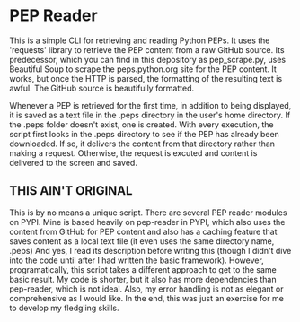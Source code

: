 # PEP Reader

This is a simple CLI for retrieving and reading Python PEPs. It uses the 'requests' library to retrieve the PEP content from a raw GitHub source. Its predecessor, which you can find in this depository as pep_scrape.py, uses Beautiful Soup to scrape the peps.python.org site for the PEP content. It works, but once the HTTP is parsed, the formatting of the resulting text is awful. The GitHub source is beautifully formatted.

Whenever a PEP is retrieved for the first time, in addition to being displayed, it is saved as a text file in the .peps directory in the user's home directory. If the .peps folder doesn't exist, one is created. With every execution, the script first looks in the .peps directory to see if the PEP has already been downloaded. If so, it delivers the content from that directory rather than making a request. Otherwise, the request is excuted and content is delivered to the screen and saved.

## THIS AIN'T ORIGINAL

This is by no means a unique script. There are several PEP reader modules on PYPI. Mine is based heavily on pep-reader in PYPI, which also uses the content from GitHub for PEP content and also has a caching feature that saves content as a local text file (it even uses the same directory name, .peps) And yes, I read its description before writing this (though I didn't dive into the code until after I had written the basic framework). However, programatically, this script takes a different approach to get to the same basic result. My code is shorter, but it also has more dependencies than pep-reader, which is not ideal. Also, my error handling is not as elegant or comprehensive as I would like. In the end, this was just an exercise for me to develop my fledgling skills.